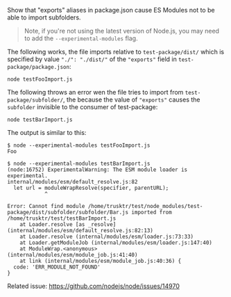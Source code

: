 Show that "exports" aliases in package.json cause ES Modules not to be able to import subfolders.

> Note, if you're not using the latest version of Node.js, you may need to add the `--experimental-modules` flag.

The following works, the file imports relative to `test-package/dist/` which is specified by value `"./": "./dist/"` of the `"exports"` field in `test-package/package.json`:

```
node testFooImport.js
```

The following throws an error wen the file tries to import from `test-package/subfolder/`, the because the value of `"exports"` causes the `subfolder`  invisible to the consumer of test-package:

```
node testBarImport.js
```

The output is similar to this:


```
$ node --experimental-modules testFooImport.js 
Foo

$ node --experimental-modules testBarImport.js 
(node:16752) ExperimentalWarning: The ESM module loader is experimental.
internal/modules/esm/default_resolve.js:82
  let url = moduleWrapResolve(specifier, parentURL);
            ^

Error: Cannot find module /home/trusktr/test/node_modules/test-package/dist/subfolder/subfolder/Bar.js imported from /home/trusktr/test/testBarImport.js
    at Loader.resolve [as _resolve] (internal/modules/esm/default_resolve.js:82:13)
    at Loader.resolve (internal/modules/esm/loader.js:73:33)
    at Loader.getModuleJob (internal/modules/esm/loader.js:147:40)
    at ModuleWrap.<anonymous> (internal/modules/esm/module_job.js:41:40)
    at link (internal/modules/esm/module_job.js:40:36) {
  code: 'ERR_MODULE_NOT_FOUND'
}
```

Related issue: https://github.com/nodejs/node/issues/14970

